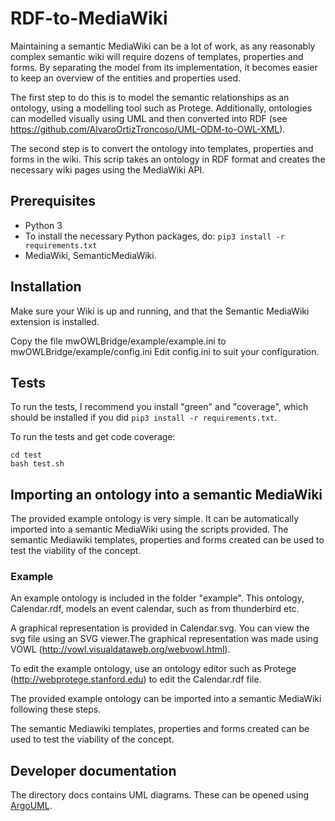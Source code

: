 
# RDF-to-MediaWiki
Maintaining a semantic MediaWiki can be a lot of work, as any reasonably complex semantic wiki will require dozens of templates, properties and forms.
By separating the model from its implementation, it becomes easier to keep an overview of the entities and properties used.

The first step to do this is to model the semantic relationships as an ontology, using a modelling tool such as Protege. Additionally, ontologies can modelled visually using UML and then converted into RDF (see https://github.com/AlvaroOrtizTroncoso/UML-ODM-to-OWL-XML).

The second step is to convert the ontology into templates, properties and forms in the wiki. This scrip takes an ontology in RDF format and creates the necessary wiki pages using the MediaWiki API.

## Prerequisites
* Python 3
* To install the necessary Python packages, do: `pip3 install -r requirements.txt`
* MediaWiki, SemanticMediaWiki.

## Installation
Make sure your Wiki is up and running, and that the Semantic MediaWiki extension is installed.

Copy the file mwOWLBridge/example/example.ini to mwOWLBridge/example/config.ini
Edit config.ini to suit your configuration.

## Tests
To run the tests, I recommend you install "green" and "coverage", which should be installed if you did `pip3 install -r requirements.txt`.

To run the tests and get code coverage:

```
cd test
bash test.sh
```

## Importing an ontology into a semantic MediaWiki

The provided example ontology is very simple. It can be automatically imported into a semantic MediaWiki using the scripts provided.
The semantic Mediawiki templates, properties and forms created can be used to test the viability of the concept.

### Example
An example ontology is included in the folder "example". This ontology, Calendar.rdf, models an event calendar, such as from thunderbird etc.

A graphical representation is provided in Calendar.svg. You can view the svg file using an SVG viewer.The graphical representation was made using VOWL (http://vowl.visualdataweb.org/webvowl.html).

To edit the example ontology, use an ontology editor such as Protege (http://webprotege.stanford.edu) to edit the Calendar.rdf file.

The provided example ontology can be imported into a semantic MediaWiki following these steps.


The semantic Mediawiki templates, properties and forms created can be used to test the viability of the concept.

## Developer documentation
The directory docs contains UML diagrams. These can be opened using [ArgoUML](http://argouml.tigris.org).